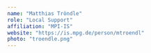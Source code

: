 ```yaml
---
name: "Matthias Tröndle"
role: "Local Support"
affiliation: "MPI-IS"
website: "https://is.mpg.de/person/mtroendl"
photo: "troendle.png"
---
```


